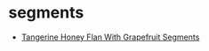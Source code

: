 # segments

 * [Tangerine Honey Flan With Grapefruit Segments](../index/t/tangerine-honey-flan-with-grapefruit-segments-234825.json)
